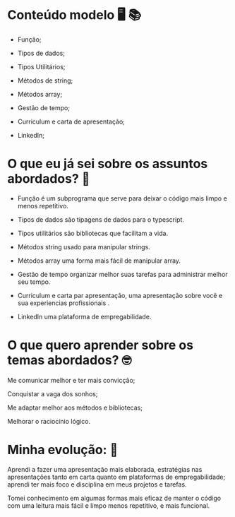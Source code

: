 # Conteúdo modelo :desktop_computer:	:books:

* Função;

* Tipos de dados; 

* Tipos Utilitários; 

* Métodos de string; 

* Métodos array; 

* Gestão de tempo; 

* Curriculum e carta de apresentação; 

* LinkedIn;
  

# O que eu já sei sobre os assuntos abordados? :thinking:

- Função é um subprograma que serve para deixar o código mais limpo e menos repetitivo. 

- Tipos de dados são tipagens de dados para o typescript. 

- Tipos utilitários são bibliotecas que facilitam a vida. 

- Métodos string usado para manipular strings. 

- Métodos array uma forma mais fácil de manipular array. 

- Gestão de tempo organizar melhor suas tarefas para administrar melhor seu tempo. 

- Curriculum e carta par apresentação, uma apresentação sobre você e sua experiencias profissionais . 

- LinkedIn uma plataforma de empregabilidade. 

 

# O que quero aprender sobre os temas abordados? :nerd_face:	

Me comunicar melhor e ter mais convicção; 

Conquistar a vaga dos sonhos; 

Me adaptar melhor aos métodos e bibliotecas; 

Melhorar o raciocínio lógico. 



# Minha evolução: :rocket:

Aprendi a fazer uma apresentação mais elaborada, estratégias nas apresentações tanto em carta quanto em plataformas de empregabilidade; aprendi ter mais foco e disciplina em meus projetos e tarefas.  

Tomei conhecimento em algumas formas mais eficaz de manter o código com uma leitura mais fácil e limpo menos repetitivo, e mais funcional.  
